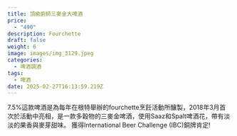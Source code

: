 ```yaml
---
title: 頂級廚師三麥金大啤酒
price:
  - "490"
description: Fourchette
draft: false
weight: 6
image: images/img_3129.jpeg
categories:
  - 啤酒調酒
tags:
  - 啤酒
date: 2025-02-27T16:13:59.219Z
---
```

7.5%這款啤酒是為每年在根特舉辦的fourchette烹飪活動所釀製，2018年3月首次於活動中亮相，是一款多穀物的三麥金啤酒，使用Saaz和Spalt啤酒花，帶有淡淡的果香與麥芽甜味。 獲得International Beer Challenge (IBC)銅牌肯定!